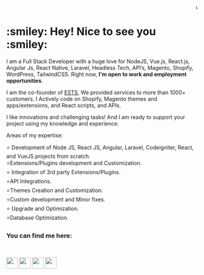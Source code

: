<html>

   <head>
	
   </head>

   <body>
<marquee>use our <a href="https://expertcoderz.com/free-2-hours-development.html">2 hours Free Service</a></marquee>
    
	

<h1> :smiley:  Hey! Nice to see you :smiley:  </h1>



I am a Full Stack Developer with a huge love for NodeJS, Vue.js, React.js, Angular Js, React Native,  Laravel, Headless Tech, API’s, Magento, Shopify, WordPress, TailwindCSS. 
								Right now, <b>I'm open to work and employment opportunities</b>.

I am the co-founder of <a href="https://www.expoundsofttechsolution.com">ESTS</a>, We provided services to more than 1000+ customers. I Actively code on Shopify, Magento  themes and apps/extensions, and  React scripts, and APIs.

	   
	   
I like innovations and challenging tasks! And I am ready to support your project using my knowledge and experience.

Areas of my expertise:
	   
:star: Development of Node JS, React JS,  Angular, Laravel, Codeigniter, React, and VueJS projects from scratch.<br/>
:star:Extensions/Plugins development and Customization.<br/>
:star: Integration of 3rd party Extensions/Plugins.<br/>
:star:API Integrations.<br/>
:star:Themes Creation and Customization.<br/>
:star:Custom development and Minor fixes.<br/>
:star: Upgrade and Optimization.<br/>
:star:Database Optimization.<br/>
	   <h3> You can find me here:</h3><br/>
	   
<a href="https://twitter.com/Surajkumawat/"><img src="https://surajkumawat.com/gitimg/twitter.png" width="30" height="30" ></a>
<a href="(https://www.facebook.com/ersurajkumawat/"><img src="https://surajkumawat.com/gitimg/facebook-logo.png" width="30" height="30"></a>
<a href="https://www.instagram.com/kumawatsuraj/"><img src="https://surajkumawat.com/gitimg/instagram.png" width="30" height="30" ></a>
<a href=mailto:kisna.suryog007@gmail.com><img src="https://surajkumawat.com/gitimg/email.png" width="30" height="30" ></a>
	   
   </body>

</html> 
